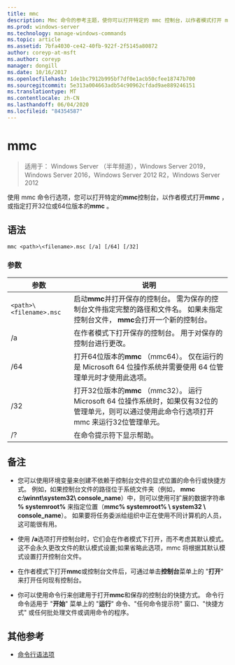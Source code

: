 ```yaml
---
title: mmc
description: Mmc 命令的参考主题，使你可以打开特定的 mmc 控制台，以作者模式打开 mmc，或指定以打开32位或64版的 mmc。
ms.prod: windows-server
ms.technology: manage-windows-commands
ms.topic: article
ms.assetid: 7bfa4030-ce42-40fb-922f-2f5145a80872
author: coreyp-at-msft
ms.author: coreyp
manager: dongill
ms.date: 10/16/2017
ms.openlocfilehash: 1de1bc7912b995bf7df0e1acb50cfee18747b700
ms.sourcegitcommit: 5e313a004663adb54c90962cfdad9ae889246151
ms.translationtype: MT
ms.contentlocale: zh-CN
ms.lasthandoff: 06/04/2020
ms.locfileid: "84354587"
---
```

# <a name="mmc"></a>mmc

> 适用于： Windows Server （半年频道），Windows Server 2019，Windows Server 2016，Windows Server 2012 R2，Windows Server 2012

使用 mmc 命令行选项，您可以打开特定的**mmc**控制台，以作者模式打开**mmc** ，或指定打开32位或64位版本的**mmc** 。

## <a name="syntax"></a>语法

```
mmc <path>\<filename>.msc [/a] [/64] [/32]
```

### <a name="parameters"></a>参数

| 参数 | 说明 |
| --------- | ----------- |
| `<path>\<filename>.msc` | 启动**mmc**并打开保存的控制台。 需为保存的控制台文件指定完整的路径和文件名。 如果未指定控制台文件， **mmc**会打开一个新的控制台。 |
| /a | 在作者模式下打开保存的控制台。  用于对保存的控制台进行更改。 |
| /64 | 打开64位版本的**mmc** （mmc64）。 仅在运行的是 Microsoft 64 位操作系统并需要使用 64 位管理单元时才使用此选项。 |
| /32 | 打开32位版本的**mmc** （mmc32）。 运行 Microsoft 64 位操作系统时，如果仅有32位的管理单元，则可以通过使用此命令行选项打开 mmc 来运行32位管理单元。 |
| /? | 在命令提示符下显示帮助。 |

## <a name="remarks"></a>备注

- 您可以使用环境变量来创建不依赖于控制台文件的显式位置的命令行或快捷方式。 例如，如果控制台文件的路径位于系统文件夹（例如， **mmc c:\winnt\system32\ console_name**）中，则可以使用可扩展的数据字符串 **% systemroot%** 来指定位置（**mmc% systemroot% \ system32 \ console_name**）。 如果要将任务委派给组织中正在使用不同计算机的人员，这可能很有用。

- 使用 **/a**选项打开控制台时，它们会在作者模式下打开，而不考虑其默认模式。 这不会永久更改文件的默认模式设置;如果省略此选项，mmc 将根据其默认模式设置打开控制台文件。

- 在作者模式下打开**mmc**或控制台文件后，可通过单击**控制台**菜单上的 "**打开**" 来打开任何现有控制台。

- 你可以使用命令行来创建用于打开**mmc**和保存的控制台的快捷方式。 命令行命令适用于 "**开始**" 菜单上的 "**运行**" 命令、"任何命令提示符" 窗口、"快捷方式" 或任何批处理文件或调用命令的程序。

## <a name="additional-references"></a>其他参考

- [命令行语法项](command-line-syntax-key.md)
